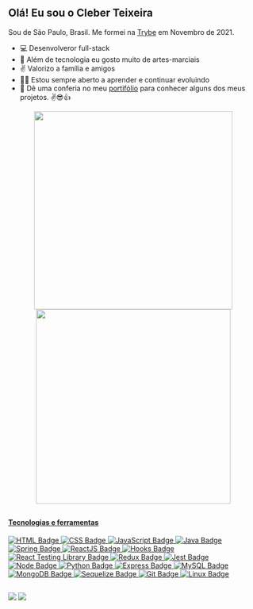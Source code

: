 ## Olá! Eu sou o Cleber Teixeira

Sou de São Paulo, Brasil. Me formei na [Trybe](https://www.betrybe.com) em Novembro de 2021.

- :computer: Desenvolveror full-stack
- :martial_arts_uniform: Além de tecnologia eu gosto muito de artes-marciais
- :v: Valorizo a família e amigos
- :man_student: Estou sempre aberto a aprender e continuar evoluindo
- :briefcase: Dê uma conferia no meu [portifólio](https://cleber-teixeira.github.io/) para conhecer alguns dos meus projetos. :v::sunglasses::thumbsup:


<div align="center">
  <a href="https://github.com/cleber-teixeira">
  <img width="400vw" src="https://github-readme-stats.vercel.app/api?username=cleber-teixeira&show_icons=true&theme=dark&include_all_commits=true&count_private=true"/>
  <img width="392vw" src="https://github-readme-stats.vercel.app/api/top-langs/?username=cleber-teixeira&layout=compact&langs_count=7&theme=dark"/>
</div>

  ##
  
#### Tecnologias e ferramentas

![HTML Badge](https://img.shields.io/badge/-HTML-E34F26?style=flat-square&logo=html5&logoColor=white)
![CSS Badge](https://img.shields.io/badge/-CSS-1572B6?style=flat-square&logo=css3&logoColor=white)
![JavaScript Badge](https://img.shields.io/badge/-JavaScript-yellow?style=flat-square&logo=JavaScript&logoColor=white)
![Java Badge](https://img.shields.io/badge/-JAVA-C21325?style=flat-square&logo=jv&logoColor=white)
![Spring Badge](https://img.shields.io/badge/-Spring-C21325?style=flat-Square&logo=Spring&logoColor=white)
![ReactJS Badge](https://img.shields.io/badge/-React-61DAFB?style=flat-square&logo=React&logoColor=black)
![Hooks Badge](https://img.shields.io/badge/-Hooks-61DAFB?style=flat-square&logo=React&logoColor=black)
![React Testing Library Badge](https://img.shields.io/badge/-RTL-61DAFB?style=flat-square&logo=react&logoColor=black)
![Redux Badge](https://img.shields.io/badge/-Redux-764ABC?style=flat-square&logo=Redux&logoColor=white)
![Jest Badge](https://img.shields.io/badge/-Jest-C21325?style=flat-square&logo=jest&logoColor=white)
![Node Badge](https://img.shields.io/badge/-Node.js-339933?style=flat-square&logo=node.js&logoColor=white)
![Python Badge](https://img.shields.io/badge/-Python-306998?style=flat-square&logo=python&logoColor=white)
![Express Badge](https://img.shields.io/badge/-Express.js-grey?style=flat-square&logo=expressjs&logoColor=white)
![MySQL Badge](https://img.shields.io/badge/-MySQL-4479A1?style=flat-square&logo=MySQL&logoColor=white)
![MongoDB Badge](https://img.shields.io/badge/-MongoDB-47A248?style=flat-square&logo=mongodb&logoColor=white)
![Sequelize Badge](https://img.shields.io/badge/-Sequelize-357bbe?style=flat-square&logo=sequelize&logoColor=white)
![Git Badge](https://img.shields.io/badge/-Git-F05032?style=flat-square&logo=git&logoColor=white)
![Linux Badge](https://img.shields.io/badge/-Linux-FCC624?style=flat-square&logo=Linux&logoColor=black)  
  
  ##
 
<div> 
  <a href = "mailto:cleberlt@gmail.com"><img src="https://img.shields.io/badge/-Gmail-%23333?style=for-the-badge&logo=gmail&logoColor=white" target="_blank"></a>
  <a href="https://www.linkedin.com/in/cleberlopesteixeira" target="_blank"><img src="https://img.shields.io/badge/-LinkedIn-%230077B5?style=for-the-badge&logo=linkedin&logoColor=white" target="_blank"></a>
</div>
